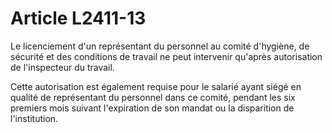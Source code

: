 # Article L2411-13

Le licenciement d'un représentant du personnel au comité d'hygiène, de sécurité et des conditions de travail ne peut intervenir qu'après autorisation de l'inspecteur du travail.

Cette autorisation est également requise pour le salarié ayant siégé en qualité de représentant du personnel dans ce comité, pendant les six premiers mois suivant l'expiration de son mandat ou la disparition de l'institution.